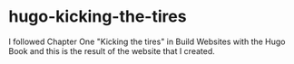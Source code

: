 # hugo-kicking-the-tires

I followed Chapter One "Kicking the tires" in Build Websites with the Hugo Book and this is the result of the website that I created.
